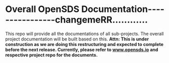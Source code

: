 # Overall OpenSDS Documentation----------------changemeRR............
This repo will provide all the documentations of all sub-projects. The overall project documentation will be built based on this. 
**Attn: This is under construction as we are doing this restructuring and expected to complete before the next release. Currently, please refer to www.opensds.io and respective project repo for the documents.**
